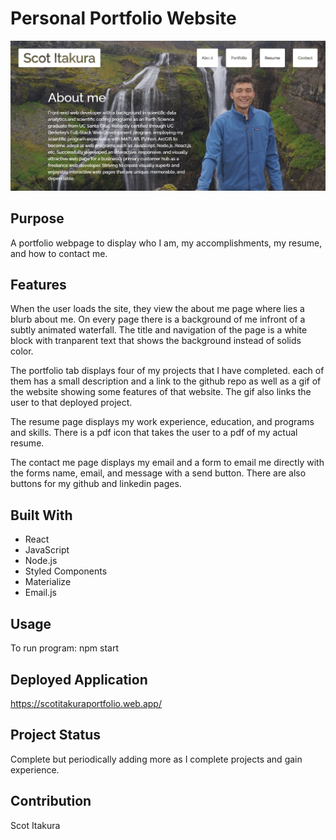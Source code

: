 # Personal Portfolio Website

![](src/assets/images/about-example.png)

## Purpose
A portfolio webpage to display who I am, my accomplishments, my resume, and how to contact me.

## Features
When the user loads the site, they view the about me page where lies a blurb about me. On every page there is a  background of me infront of a subtly animated waterfall. The title and navigation of the page is a white block with tranparent text that shows the background instead of solids color.

The portfolio tab displays four of my projects that I have completed. each of them has a small description and a link to the github repo as well as a gif of the website showing some features of that website. The gif also links the user to that deployed project.

The resume page displays my work experience, education, and programs and skills. There is a pdf icon that takes the user to a pdf of my actual resume.

The contact me page displays my email and a form to email me directly with the forms name, email, and message with a send button. There are also buttons for my github and linkedin pages.

## Built With
* React
* JavaScript
* Node.js
* Styled Components
* Materialize
* Email.js

## Usage
To run program: npm start

## Deployed Application
https://scotitakuraportfolio.web.app/

## Project Status
Complete but periodically adding more as I complete projects and gain experience.

## Contribution
Scot Itakura